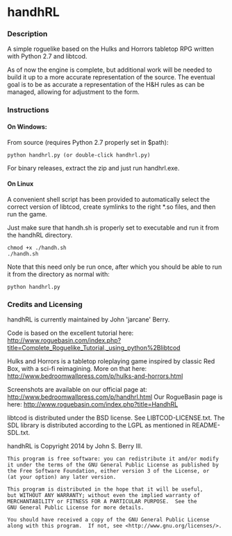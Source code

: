 handhRL
=======

### Description
A simple roguelike based on the Hulks and Horrors tabletop RPG written with Python 2.7 and libtcod.

As of now the engine is complete, but additional work will be needed to build it up to a more accurate representation of the source. The eventual goal is to be as accurate a representation of the H&H rules as can be managed, allowing for adjustment to the form.

### Instructions
#### On Windows:

From source (requires Python 2.7 properly set in $path):

`python handhrl.py (or double-click handhrl.py)`

For binary releases, extract the zip and just run handhrl.exe.

#### On Linux
A convenient shell script has been provided to automatically select the correct version of libtcod, create symlinks to the right *.so files, and then run the game.

Just make sure that handh.sh is properly set to executable and run it from the handhRL directory.

```
chmod +x ./handh.sh
./handh.sh
```

Note that this need only be run once, after which you should be able to run it from the directory as normal with:

`python handhrl.py`

### Credits and Licensing
handhRL is currently maintained by John 'jarcane' Berry.

Code is based on the excellent tutorial here: http://www.roguebasin.com/index.php?title=Complete_Roguelike_Tutorial,_using_python%2Blibtcod

Hulks and Horrors is a tabletop roleplaying game inspired by classic Red Box, with a sci-fi reimagining. More on that here: http://www.bedroomwallpress.com/p/hulks-and-horrors.html

Screenshots are available on our official page at: http://www.bedroomwallpress.com/p/handhrl.html
Our RogueBasin page is here: http://www.roguebasin.com/index.php?title=HandhRL

libtcod is distributed under the BSD license. See LIBTCOD-LICENSE.txt. The SDL library is distributed according to the LGPL as mentioned in README-SDL.txt.

handhRL is Copyright 2014 by John S. Berry III. 

    This program is free software: you can redistribute it and/or modify
    it under the terms of the GNU General Public License as published by
    the Free Software Foundation, either version 3 of the License, or
    (at your option) any later version.

    This program is distributed in the hope that it will be useful,
    but WITHOUT ANY WARRANTY; without even the implied warranty of
    MERCHANTABILITY or FITNESS FOR A PARTICULAR PURPOSE.  See the
    GNU General Public License for more details.

    You should have received a copy of the GNU General Public License
    along with this program.  If not, see <http://www.gnu.org/licenses/>.
